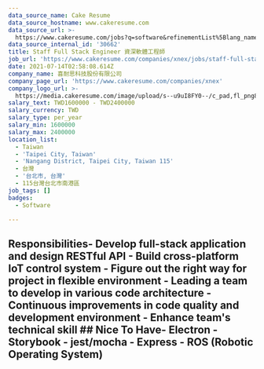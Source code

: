 ```yaml
---
data_source_name: Cake Resume
data_source_hostname: www.cakeresume.com
data_source_url: >-
  https://www.cakeresume.com/jobs?q=software&refinementList%5Blang_name%5D%5B0%5D=English&refinementList%5Bsalary_type%5D=per_year&range%5Bsalary_range%5D%5Bmin%5D=1000000&page=2
data_source_internal_id: '30662'
title: Staff Full Stack Engineer 資深軟體工程師
job_url: 'https://www.cakeresume.com/companies/xnex/jobs/staff-full-stack-engineer'
date: 2021-07-14T02:58:08.614Z
company_name: 喜耐思科技股份有限公司
company_page_url: 'https://www.cakeresume.com/companies/xnex'
company_logo_url: >-
  https://media.cakeresume.com/image/upload/s--u9uI8FY0--/c_pad,fl_png8,h_200,w_200/v1590645598/klmoo3bfidn0duzytago.png
salary_text: TWD1600000 - TWD2400000
salary_currency: TWD
salary_type: per_year
salary_min: 1600000
salary_max: 2400000
location_list:
  - Taiwan
  - 'Taipei City, Taiwan'
  - 'Nangang District, Taipei City, Taiwan 115'
  - 台灣
  - '台北市, 台灣'
  - 115台灣台北市南港區
job_tags: []
badges:
  - Software

---
```


## Responsibilities- Develop full-stack application and design RESTful API - Build cross-platform IoT control system - Figure out the right way for project in flexible environment - Leading a team to develop in various code architecture - Continuous improvements in code quality and development environment - Enhance team's technical skill ## Nice To Have- Electron - Storybook - jest/mocha - Express - ROS (Robotic Operating System)
